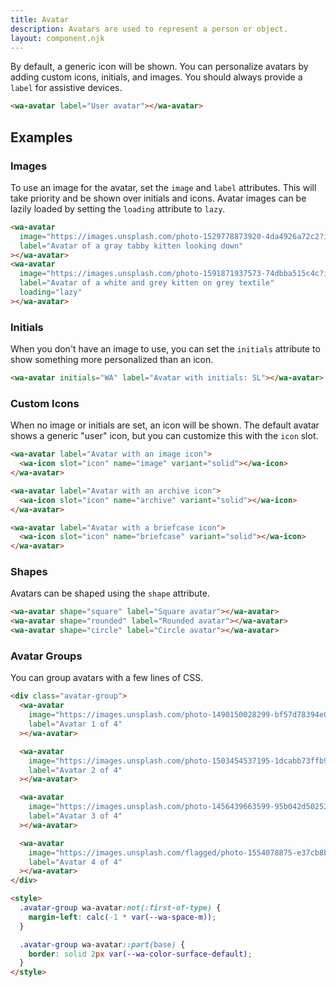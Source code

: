 ```yaml
---
title: Avatar
description: Avatars are used to represent a person or object.
layout: component.njk
---
```


By default, a generic icon will be shown. You can personalize avatars by adding custom icons, initials, and images. You should always provide a `label` for assistive devices.

```html {.example}
<wa-avatar label="User avatar"></wa-avatar>
```

## Examples

### Images

To use an image for the avatar, set the `image` and `label` attributes. This will take priority and be shown over initials and icons.
Avatar images can be lazily loaded by setting the `loading` attribute to `lazy`.

```html {.example}
<wa-avatar
  image="https://images.unsplash.com/photo-1529778873920-4da4926a72c2?ixlib=rb-1.2.1&auto=format&fit=crop&w=300&q=80"
  label="Avatar of a gray tabby kitten looking down"
></wa-avatar>
<wa-avatar
  image="https://images.unsplash.com/photo-1591871937573-74dbba515c4c?ixlib=rb-1.2.1&auto=format&fit=crop&w=300&q=80"
  label="Avatar of a white and grey kitten on grey textile"
  loading="lazy"
></wa-avatar>
```

### Initials

When you don't have an image to use, you can set the `initials` attribute to show something more personalized than an icon.

```html {.example}
<wa-avatar initials="WA" label="Avatar with initials: SL"></wa-avatar>
```

### Custom Icons

When no image or initials are set, an icon will be shown. The default avatar shows a generic "user" icon, but you can customize this with the `icon` slot.

```html {.example}
<wa-avatar label="Avatar with an image icon">
  <wa-icon slot="icon" name="image" variant="solid"></wa-icon>
</wa-avatar>

<wa-avatar label="Avatar with an archive icon">
  <wa-icon slot="icon" name="archive" variant="solid"></wa-icon>
</wa-avatar>

<wa-avatar label="Avatar with a briefcase icon">
  <wa-icon slot="icon" name="briefcase" variant="solid"></wa-icon>
</wa-avatar>
```

### Shapes

Avatars can be shaped using the `shape` attribute.

```html {.example}
<wa-avatar shape="square" label="Square avatar"></wa-avatar>
<wa-avatar shape="rounded" label="Rounded avatar"></wa-avatar>
<wa-avatar shape="circle" label="Circle avatar"></wa-avatar>
```

### Avatar Groups

You can group avatars with a few lines of CSS.

```html {.example}
<div class="avatar-group">
  <wa-avatar
    image="https://images.unsplash.com/photo-1490150028299-bf57d78394e0?ixid=MXwxMjA3fDB8MHxwaG90by1wYWdlfHx8fGVufDB8fHw%3D&ixlib=rb-1.2.1&auto=format&fit=crop&w=256&h=256&q=80&crop=right"
    label="Avatar 1 of 4"
  ></wa-avatar>

  <wa-avatar
    image="https://images.unsplash.com/photo-1503454537195-1dcabb73ffb9?ixid=MXwxMjA3fDB8MHxwaG90by1wYWdlfHx8fGVufDB8fHw%3D&ixlib=rb-1.2.1&auto=format&fit=crop&w=256&h=256&crop=left&q=80"
    label="Avatar 2 of 4"
  ></wa-avatar>

  <wa-avatar
    image="https://images.unsplash.com/photo-1456439663599-95b042d50252?ixid=MXwxMjA3fDB8MHxwaG90by1wYWdlfHx8fGVufDB8fHw%3D&ixlib=rb-1.2.1&auto=format&fit=crop&w=256&h=256&crop=left&q=80"
    label="Avatar 3 of 4"
  ></wa-avatar>

  <wa-avatar
    image="https://images.unsplash.com/flagged/photo-1554078875-e37cb8b0e27d?ixid=MXwxMjA3fDB8MHxwaG90by1wYWdlfHx8fGVufDB8fHw%3D&ixlib=rb-1.2.1&auto=format&fit=crop&w=256&h=256&crop=top&q=80"
    label="Avatar 4 of 4"
  ></wa-avatar>
</div>

<style>
  .avatar-group wa-avatar:not(:first-of-type) {
    margin-left: calc(-1 * var(--wa-space-m));
  }

  .avatar-group wa-avatar::part(base) {
    border: solid 2px var(--wa-color-surface-default);
  }
</style>
```
